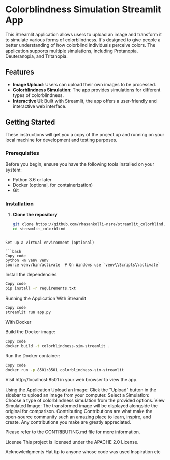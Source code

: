 # Colorblindness Simulation Streamlit App

This Streamlit application allows users to upload an image and transform it to simulate various forms of colorblindness. It's designed to give people a better understanding of how colorblind individuals perceive colors. The application supports multiple simulations, including Protanopia, Deuteranopia, and Tritanopia.

## Features

- **Image Upload**: Users can upload their own images to be processed.
- **Colorblindness Simulation**: The app provides simulations for different types of colorblindness.
- **Interactive UI**: Built with Streamlit, the app offers a user-friendly and interactive web interface.

## Getting Started

These instructions will get you a copy of the project up and running on your local machine for development and testing purposes.

### Prerequisites

Before you begin, ensure you have the following tools installed on your system:

- Python 3.6 or later
- Docker (optional, for containerization)
- Git

### Installation

1. **Clone the repository**

   ```bash
   git clone https://github.com/rhasankolli-nsre/streamlit_colorblind.git
   cd streamlit_colorblind
```

Set up a virtual environment (optional)

```bash
Copy code
python -m venv venv
source venv/bin/activate  # On Windows use `venv\\Scripts\\activate`
```
Install the dependencies

```bash
Copy code
pip install -r requirements.txt
```

Running the Application
With Streamlit

```bash
Copy code
streamlit run app.py
```

With Docker

Build the Docker image:

```bash
Copy code
docker build -t colorblindness-sim-streamlit .
```
Run the Docker container:

```bash
Copy code
docker run -p 8501:8501 colorblindness-sim-streamlit
```

Visit http://localhost:8501 in your web browser to view the app.

Using the Application
Upload an Image: Click the "Upload" button in the sidebar to upload an image from your computer.
Select a Simulation: Choose a type of colorblindness simulation from the provided options.
View Simulated Image: The transformed image will be displayed alongside the original for comparison.
Contributing
Contributions are what make the open-source community such an amazing place to learn, inspire, and create. Any contributions you make are greatly appreciated.

Please refer to the CONTRIBUTING.md file for more information.

License
This project is licensed under the APACHE 2.0 License.

Acknowledgments
Hat tip to anyone whose code was used
Inspiration
etc